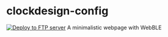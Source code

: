 # clockdesign-config
[![Deploy to FTP server](https://github.com/CLOCKdesign/clockdesign-config/actions/workflows/main.yaml/badge.svg)](https://github.com/CLOCKdesign/clockdesign-config/actions/workflows/main.yaml)
 A minimalistic webpage with WebBLE
